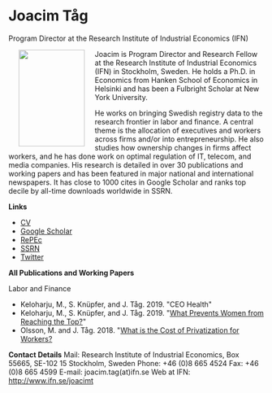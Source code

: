 # Joacim Tåg
Program Director at the Research Institute of Industrial Economics (IFN)

<img src="http://www.joacimtag.se/static/Joacim_1_130x190.jpg" width="130" height="190" align="left" hspace="20">Joacim is Program Director and Research Fellow at the Research Institute of Industrial Economics (IFN) in Stockholm, Sweden. He holds a Ph.D. in Economics from Hanken School of Economics in Helsinki and has been a Fulbright Scholar at New York University.

He works on bringing Swedish registry data to the research frontier in labor and finance. A central theme is the allocation of executives and workers across firms and/or into entrepreneurship. He also studies how ownership changes in firms affect workers, and he has done work on optimal regulation of IT, telecom, and media companies. His research is detailed in over 30 publications and working papers and has been featured in major national and international newspapers. It has close to 1000 cites in Google Scholar and ranks top decile by all-time downloads worldwide in SSRN.

**Links**

* [CV](http://www.joacimtag.se/static/JoacimTag_CV_Sept2019.pdf)
* [Google Scholar](http://scholar.google.com/citations?user=Q0dCshQAAAAJ&amp;hl=en)
* [RePEc](https://ideas.repec.org/e/ptg3.html)
* [SSRN](https://papers.ssrn.com/sol3/cf_dev/AbsByAuth.cfm?per_id=397712)
* [Twitter](https://twitter.com/joacimtag)

**All Publications and Working Papers**

Labor and Finance
* Keloharju, M., S. Knüpfer, and J. Tåg. 2019. "CEO Health"
* Keloharju, M., S. Knüpfer, and J. Tåg. 2019. "[What Prevents Women from Reaching the Top?](https://ssrn.com/abstract=2730207)"
* Olsson, M. and J. Tåg. 2018. "[What is the Cost of Privatization for Workers?](https://papers.ssrn.com/sol3/papers.cfm?abstract_id=3134462)


**Contact Details**
Mail: Research Institute of Industrial Economics, Box 55665, SE-102 15 Stockholm, Sweden
Phone:&nbsp;+46 (0)8 665 4524
Fax:&nbsp;+46 (0)8 665 4599
E-mail: joacim.tag(at)ifn.se
Web at IFN: http://www.ifn.se/joacimt